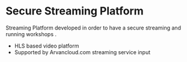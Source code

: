 # Secure Streaming Platform
Streaming Platform developed in order to have a secure streaming and running workshops .

* HLS based video platform
* Supported by Arvancloud.com streaming service input


